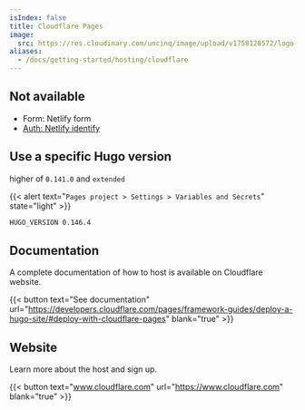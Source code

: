 ```yaml
---
isIndex: false
title: Cloudflare Pages
image:
  src: https://res.cloudinary.com/uncinq/image/upload/v1758128572/logo-cloudflare_zbmu79.png
aliases:
  - /docs/getting-started/hosting/cloudflare
---
```

## Not available

* Form: Netlify form
* [Auth: Netlify identify](/docs/getting-started/auth/netlify/)

## Use a specific Hugo version

higher of `0.141.0` and `extended`

{{< alert text="`Pages project > Settings > Variables and Secrets`" state="light" >}}

```bash
HUGO_VERSION 0.146.4
```

## Documentation

A complete documentation of how to host is available on Cloudflare website.

{{< button text="See documentation" url="https://developers.cloudflare.com/pages/framework-guides/deploy-a-hugo-site/#deploy-with-cloudflare-pages" blank="true" >}}

## Website

Learn more about the host and sign up.

{{< button text="www.cloudflare.com" url="https://www.cloudflare.com" blank="true" >}}
